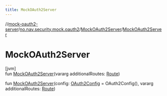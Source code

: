 ```yaml
---
title: MockOAuth2Server
---
```

//[mock-oauth2-server](../../../index.html)/[no.nav.security.mock.oauth2](../index.html)/[MockOAuth2Server](index.html)/[MockOAuth2Server](-mock-o-auth2-server.html)



# MockOAuth2Server



[jvm]\
fun [MockOAuth2Server](-mock-o-auth2-server.html)(vararg additionalRoutes: [Route](../../no.nav.security.mock.oauth2.http/-route/index.html))

fun [MockOAuth2Server](-mock-o-auth2-server.html)(config: [OAuth2Config](../-o-auth2-config/index.html) = OAuth2Config(), vararg additionalRoutes: [Route](../../no.nav.security.mock.oauth2.http/-route/index.html))




